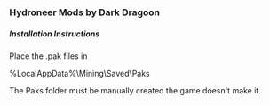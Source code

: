 ### Hydroneer Mods by Dark Dragoon


##### Installation Instructions
 
 
Place the .pak files in 

%LocalAppData%\Mining\Saved\Paks

The Paks folder must be manually created the game doesn't make it.
